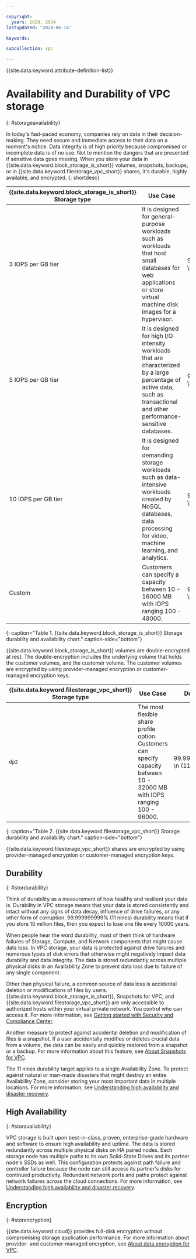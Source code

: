 ```yaml
---

copyright:
  years: 2020, 2024
lastupdated: "2024-06-14"

keywords:

subcollection: vpc

---
```


{{site.data.keyword.attribute-definition-list}}

# Availability and Durability of VPC storage
{: #storageavailability}

In today's fast-paced economy, companies rely on data in their decision-making. They need secure and immediate access to their data on a moment's notice. Data integrity is of high priority because compromised or incomplete data is of no use. Not to mention the dangers that are presented if sensitive data goes missing. When you store your data in {{site.data.keyword.block_storage_is_short}} volumes, snapshots, backups, or in {{site.data.keyword.filestorage_vpc_short}} shares, it's durable, highly available, and encrypted. 
{: shortdesc}

| {{site.data.keyword.block_storage_is_short}} Storage type | Use Case | Durability | Availability | Encryption |
|--------------|----------|------------|--------------|------------|
| 3 IOPS per GB tier| It is designed for general-purpose workloads such as workloads that host small databases for web applications or store virtual machine disk images for a hypervisor. |  99.999999999% \n (11 9's) | 99.999% \n (5 9's) | Provider-managed AES-256 encryption, Customer-managed encryption |
| 5 IOPS per GB tier| It is designed for high I/O intensity workloads that are characterized by a large percentage of active data, such as transactional and other performance-sensitive databases. |  99.999999999% \n (11 9's) | 99.999% \n (5 9's) | Provider-managed AES-256 encryption, Customer-managed encryption |
| 10 IOPS per GB tier| It is designed for demanding storage workloads such as data-intensive workloads created by NoSQL databases, data processing for video, machine learning, and analytics. |  99.999999999% \n (11 9's) | 99.999% \n (5 9's) | Provider-managed AES-256 encryption, Customer-managed encryption |
| Custom | Customers can specify a capacity between 10 - 16000 MB with IOPS ranging 100 - 48000. | 99.999999999% \n (11 9's) | 99.999% \n (5 9's) | Provider-managed AES-256 encryption, Customer-managed encryption |
{: caption="Table 1. {{site.data.keyword.block_storage_is_short}} Storage durability and availability chart." caption-side="bottom"}

{{site.data.keyword.block_storage_is_short}} volumes are double-encrypted at rest. The double-encryption includes the underlying volume that holds the customer volumes, and the customer volume. The customer volumes are encrypted by using provider-managed encryption or customer-managed encryption keys. 

| {{site.data.keyword.filestorage_vpc_short}} Storage type | Use Case | Durability | Availability | Encryption |
|--------------|----------|------------|--------------|------------|
| `dp2` | The most flexible share profile option. Customers can specify capacity between 10 - 32000 MB with IOPS ranging 100 - 96000. | 99.999999999% \n (11 9's) | 99.999% \n (5 9's) | Provider-managed AES-256 encryption, Customer-managed encryption |
{: caption="Table 2. {{site.data.keyword.filestorage_vpc_short}} Storage durability and availability chart." caption-side="bottom"}

{{site.data.keyword.filestorage_vpc_short}} shares are encrypted by using provider-managed encryption or customer-managed encryption keys.

## Durability
{: #stordurability}

Think of durability as a measurement of how healthy and resilient your data is. Durability in VPC storage means that your data is stored consistently and intact without any signs of data decay, influence of drive failures, or any other form of corruption. 99.999999999% (11 nines) durability means that if you store 10 million files, then you expect to lose one file every 10000 years.

When people hear the word durability, most of them think of hardware failures of Storage, Compute, and Network components that might cause data loss. In VPC storage, your data is protected against drive failures and numerous types of disk errors that otherwise might negatively impact data durability and data integrity. The data is stored redundantly across multiple physical disks in an Availability Zone to prevent data loss due to failure of any single component.

Other than physical failure, a common source of data loss is accidental deletion or modifications of files by users. {{site.data.keyword.block_storage_is_short}}, Snapshots for VPC, and {{site.data.keyword.filestorage_vpc_short}} are only accessible to authorized hosts within your virtual private network. You control who can access it. For more information, see [Getting started with Security and Compliance Center](/docs/security-compliance?topic=security-compliance-getting-started).

Another measure to protect against accidental deletion and modification of files is a snapshot. If a user accidentally modifies or deletes crucial data from a volume, the data can be easily and quickly restored from a snapshot or a backup. For more information about this feature, see [About Snapshots for VPC](/docs/vpc?topic=vpc-snapshots-vpc-about).

The 11 nines durability target applies to a single Availability Zone. To protect against natural or man-made disasters that might destroy an entire Availability Zone, consider storing your most important data in multiple locations. For more information, see [Understanding high availability and disaster recovery](/docs/vpc?topic=vpc-ha-dr-vpc).

## High Availability
{: #storavailability}

VPC storage is built upon best-in-class, proven, enterprise-grade hardware and software to ensure high availability and uptime. The data is stored redundantly across multiple physical disks on HA paired nodes. Each storage node has multiple paths to its own Solid-State Drives and its partner node's SSDs as well. This configuration protects against path failure and controller failure because the node can still access its partner's disks for continued productivity. Redundant network ports and paths protect against network failures across the cloud connections. For more information, see [Understanding high availability and disaster recovery](/docs/vpc?topic=vpc-ha-dr-vpc).

## Encryption
{: #storencryption}

{{site.data.keyword.cloud}} provides full-disk encryption without compromising storage application performance. For more information about provider- and customer-managed encryption, see [About data encryption for VPC](/docs/vpc?topic=vpc-vpc-encryption-about).
